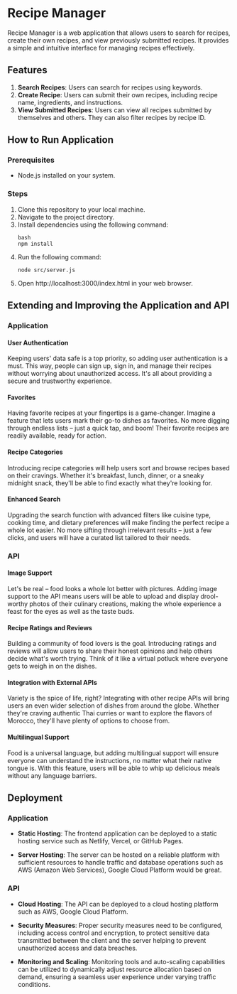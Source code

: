 # Recipe Manager

Recipe Manager is a web application that allows users to search for recipes, create their own recipes, and view previously submitted recipes. It provides a simple and intuitive interface for managing recipes effectively.

## Features

1. **Search Recipes**: Users can search for recipes using keywords.
2. **Create Recipe**: Users can submit their own recipes, including recipe name, ingredients, and instructions.
3. **View Submitted Recipes**: Users can view all recipes submitted by themselves and others. They can also filter recipes by recipe ID.

## How to Run Application

### Prerequisites

- Node.js installed on your system.

### Steps

1. Clone this repository to your local machine.
2. Navigate to the project directory.
3. Install dependencies using the following command:
   ```
   bash
   npm install
   ```
4. Run the following command:
   ```
   node src/server.js
   ```
5. Open http://localhost:3000/index.html in your web browser.

## Extending and Improving the Application and API

### Application

#### User Authentication
Keeping users' data safe is a top priority, so adding user authentication is a must. This way, people can sign up, sign in, and manage their recipes without worrying about unauthorized access. It's all about providing a secure and trustworthy experience.

#### Favorites
Having favorite recipes at your fingertips is a game-changer. Imagine a feature that lets users mark their go-to dishes as favorites. No more digging through endless lists – just a quick tap, and boom! Their favorite recipes are readily available, ready for action.

#### Recipe Categories
Introducing recipe categories will help users sort and browse recipes based on their cravings. Whether it's breakfast, lunch, dinner, or a sneaky midnight snack, they'll be able to find exactly what they're looking for.

#### Enhanced Search
Upgrading the search function with advanced filters like cuisine type, cooking time, and dietary preferences will make finding the perfect recipe a whole lot easier. No more sifting through irrelevant results – just a few clicks, and users will have a curated list tailored to their needs.

### API

#### Image Support
Let's be real – food looks a whole lot better with pictures. Adding image support to the API means users will be able to upload and display drool-worthy photos of their culinary creations, making the whole experience a feast for the eyes as well as the taste buds.

#### Recipe Ratings and Reviews
Building a community of food lovers is the goal. Introducing ratings and reviews will allow users to share their honest opinions and help others decide what's worth trying. Think of it like a virtual potluck where everyone gets to weigh in on the dishes.

#### Integration with External APIs
Variety is the spice of life, right? Integrating with other recipe APIs will bring users an even wider selection of dishes from around the globe. Whether they're craving authentic Thai curries or want to explore the flavors of Morocco, they'll have plenty of options to choose from.

#### Multilingual Support
Food is a universal language, but adding multilingual support will ensure everyone can understand the instructions, no matter what their native tongue is. With this feature, users will be able to whip up delicious meals without any language barriers.

## Deployment

### Application

- **Static Hosting**: The frontend application can be deployed to a static hosting service such as Netlify, Vercel, or GitHub Pages. 

- **Server Hosting**: The server can be hosted on a reliable platform with sufficient resources to handle traffic and database operations such as AWS (Amazon Web Services), Google Cloud Platform would be great.

### API

- **Cloud Hosting**: The API can be deployed to a cloud hosting platform such as AWS, Google Cloud Platform.

- **Security Measures**: Proper security measures need to be configured, including access control and encryption, to protect sensitive data transmitted between the client and the server helping to prevent unauthorized access and data breaches.

- **Monitoring and Scaling**: Monitoring tools and auto-scaling capabilities can be utilized to dynamically adjust resource allocation based on demand, ensuring a seamless user experience under varying traffic conditions.

